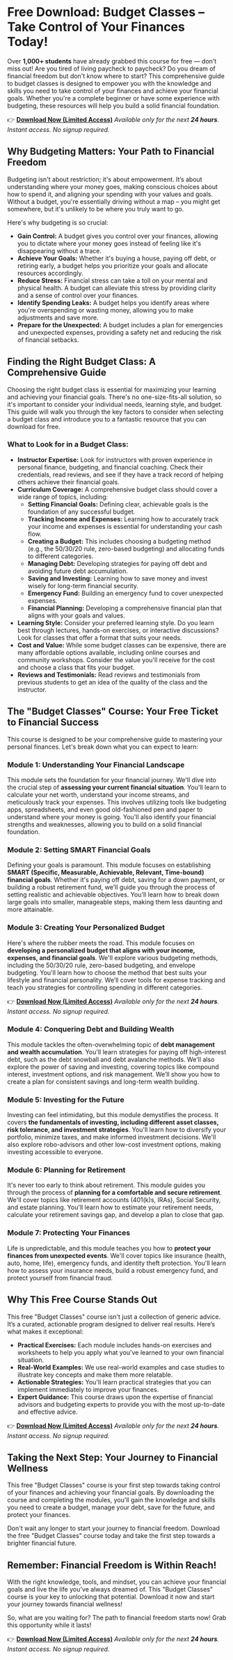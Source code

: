 # Free Download: Budget Classes – Take Control of Your Finances Today!

Over **1,000+ students** have already grabbed this course for free — don’t miss out! Are you tired of living paycheck to paycheck? Do you dream of financial freedom but don't know where to start? This comprehensive guide to budget classes is designed to empower you with the knowledge and skills you need to take control of your finances and achieve your financial goals. Whether you're a complete beginner or have some experience with budgeting, these resources will help you build a solid financial foundation.

👉 **[Download Now (Limited Access)](https://udemywork.com/budget-classes)**
_Available only for the next **24 hours**. Instant access. No signup required._

## Why Budgeting Matters: Your Path to Financial Freedom

Budgeting isn't about restriction; it's about empowerment. It’s about understanding where your money goes, making conscious choices about how to spend it, and aligning your spending with your values and goals. Without a budget, you're essentially driving without a map – you might get somewhere, but it's unlikely to be where you truly want to go.

Here's why budgeting is so crucial:

*   **Gain Control:** A budget gives you control over your finances, allowing you to dictate where your money goes instead of feeling like it's disappearing without a trace.
*   **Achieve Your Goals:** Whether it's buying a house, paying off debt, or retiring early, a budget helps you prioritize your goals and allocate resources accordingly.
*   **Reduce Stress:** Financial stress can take a toll on your mental and physical health. A budget can alleviate this stress by providing clarity and a sense of control over your finances.
*   **Identify Spending Leaks:** A budget helps you identify areas where you're overspending or wasting money, allowing you to make adjustments and save more.
*   **Prepare for the Unexpected:** A budget includes a plan for emergencies and unexpected expenses, providing a safety net and reducing the risk of financial setbacks.

## Finding the Right Budget Class: A Comprehensive Guide

Choosing the right budget class is essential for maximizing your learning and achieving your financial goals. There's no one-size-fits-all solution, so it's important to consider your individual needs, learning style, and budget. This guide will walk you through the key factors to consider when selecting a budget class and introduce you to a fantastic resource that you can download for free.

### What to Look for in a Budget Class:

*   **Instructor Expertise:** Look for instructors with proven experience in personal finance, budgeting, and financial coaching. Check their credentials, read reviews, and see if they have a track record of helping others achieve their financial goals.
*   **Curriculum Coverage:** A comprehensive budget class should cover a wide range of topics, including:
    *   **Setting Financial Goals:** Defining clear, achievable goals is the foundation of any successful budget.
    *   **Tracking Income and Expenses:** Learning how to accurately track your income and expenses is essential for understanding your cash flow.
    *   **Creating a Budget:** This includes choosing a budgeting method (e.g., the 50/30/20 rule, zero-based budgeting) and allocating funds to different categories.
    *   **Managing Debt:** Developing strategies for paying off debt and avoiding future debt accumulation.
    *   **Saving and Investing:** Learning how to save money and invest wisely for long-term financial security.
    *   **Emergency Fund:** Building an emergency fund to cover unexpected expenses.
    *   **Financial Planning:** Developing a comprehensive financial plan that aligns with your goals and values.
*   **Learning Style:** Consider your preferred learning style. Do you learn best through lectures, hands-on exercises, or interactive discussions? Look for classes that offer a format that suits your needs.
*   **Cost and Value:** While some budget classes can be expensive, there are many affordable options available, including online courses and community workshops. Consider the value you'll receive for the cost and choose a class that fits your budget.
*   **Reviews and Testimonials:** Read reviews and testimonials from previous students to get an idea of the quality of the class and the instructor.

## The "Budget Classes" Course: Your Free Ticket to Financial Success

This course is designed to be your comprehensive guide to mastering your personal finances. Let's break down what you can expect to learn:

### Module 1: Understanding Your Financial Landscape

This module sets the foundation for your financial journey. We'll dive into the crucial step of **assessing your current financial situation**. You'll learn to calculate your net worth, understand your income streams, and meticulously track your expenses. This involves utilizing tools like budgeting apps, spreadsheets, and even good old-fashioned pen and paper to understand where your money is going. You'll also identify your financial strengths and weaknesses, allowing you to build on a solid financial foundation.

### Module 2: Setting SMART Financial Goals

Defining your goals is paramount. This module focuses on establishing **SMART (Specific, Measurable, Achievable, Relevant, Time-bound) financial goals**. Whether it's paying off debt, saving for a down payment, or building a robust retirement fund, we'll guide you through the process of setting realistic and achievable objectives. You'll learn how to break down large goals into smaller, manageable steps, making them less daunting and more attainable.

### Module 3: Creating Your Personalized Budget

Here's where the rubber meets the road. This module focuses on **developing a personalized budget that aligns with your income, expenses, and financial goals**. We'll explore various budgeting methods, including the 50/30/20 rule, zero-based budgeting, and envelope budgeting. You'll learn how to choose the method that best suits your lifestyle and financial personality. We’ll cover tools for expense tracking and teach you strategies for controlling spending in different categories.

👉 **[Download Now (Limited Access)](https://udemywork.com/budget-classes)**
_Available only for the next **24 hours**. Instant access. No signup required._

### Module 4: Conquering Debt and Building Wealth

This module tackles the often-overwhelming topic of **debt management and wealth accumulation**. You'll learn strategies for paying off high-interest debt, such as the debt snowball and debt avalanche methods. We'll also explore the power of saving and investing, covering topics like compound interest, investment options, and risk management. We’ll show you how to create a plan for consistent savings and long-term wealth building.

### Module 5: Investing for the Future

Investing can feel intimidating, but this module demystifies the process. It covers **the fundamentals of investing, including different asset classes, risk tolerance, and investment strategies**. You'll learn how to diversify your portfolio, minimize taxes, and make informed investment decisions. We'll also explore robo-advisors and other low-cost investment options, making investing accessible to everyone.

### Module 6: Planning for Retirement

It's never too early to think about retirement. This module guides you through the process of **planning for a comfortable and secure retirement**. We'll cover topics like retirement accounts (401(k)s, IRAs), Social Security, and estate planning. You'll learn how to estimate your retirement needs, calculate your retirement savings gap, and develop a plan to close that gap.

### Module 7: Protecting Your Finances

Life is unpredictable, and this module teaches you how to **protect your finances from unexpected events**. We'll cover topics like insurance (health, auto, home, life), emergency funds, and identity theft protection. You'll learn how to assess your insurance needs, build a robust emergency fund, and protect yourself from financial fraud.

## Why This Free Course Stands Out

This free "Budget Classes" course isn't just a collection of generic advice. It’s a curated, actionable program designed to deliver real results. Here’s what makes it exceptional:

*   **Practical Exercises:** Each module includes hands-on exercises and worksheets to help you apply what you've learned to your own financial situation.
*   **Real-World Examples:** We use real-world examples and case studies to illustrate key concepts and make them more relatable.
*   **Actionable Strategies:** You'll learn practical strategies that you can implement immediately to improve your finances.
*   **Expert Guidance:** This course draws upon the expertise of financial advisors and budgeting experts to provide you with the most up-to-date and effective advice.

👉 **[Download Now (Limited Access)](https://udemywork.com/budget-classes)**
_Available only for the next **24 hours**. Instant access. No signup required._

## Taking the Next Step: Your Journey to Financial Wellness

This free "Budget Classes" course is your first step towards taking control of your finances and achieving your financial goals. By downloading the course and completing the modules, you'll gain the knowledge and skills you need to create a budget, manage your debt, save for the future, and protect your finances.

Don't wait any longer to start your journey to financial freedom. Download the free "Budget Classes" course today and take the first step towards a brighter financial future.

## Remember: Financial Freedom is Within Reach!

With the right knowledge, tools, and mindset, you can achieve your financial goals and live the life you've always dreamed of. This "Budget Classes" course is your key to unlocking that potential. Download it now and start your journey towards financial wellness!

So, what are you waiting for? The path to financial freedom starts now! Grab this opportunity while it lasts!

👉 **[Download Now (Limited Access)](https://udemywork.com/budget-classes)**
_Available only for the next **24 hours**. Instant access. No signup required._
